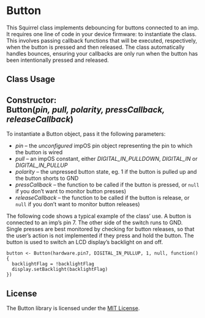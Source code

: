 # Button

This Squirrel class implements debouncing for buttons connected to an imp. It requires one line of code in your device firmware: to instantiate the class. This involves passing callback functions that will be executed, respectively, when the button is pressed and then released. The class automatically handles bounces, ensuring your callbacks are only run when the button has been intentionally pressed and released.

## Class Usage

## Constructor:<br>Button(*pin, pull, polarity, pressCallback, releaseCallback*)

To instantiate a Button object, pass it the following parameters:

- *pin* &ndash; the *unconfigured* impOS pin object representing the pin to which the button is wired
- *pull* &ndash; an impOS constant, either *DIGITAL_IN_PULLDOWN*, *DIGITAL_IN* or *DIGITAL_IN_PULLUP*
- *polarity* &ndash; the unpressed button state, eg. 1 if the button is pulled up and the button shorts to GND
- *pressCallback* &ndash; the function to be called if the button is pressed, or `null` if you don’t want to monitor button presses)
- *releaseCallback* &ndash; the function to be called if the button is release, or `null` if you don’t want to monitor button releases)

The following code shows a typical example of the class’ use. A button is connected to an imp’s pin 7. The other side of the switch runs to GND. Single presses are best monitored by checking for button releases, so that the user’s action is not implemented if they press and hold the button. The button is used to switch an LCD display’s backlight on and off.

```squirrel
button <- Button(hardware.pin7, DIGITAL_IN_PULLUP, 1, null, function() {
  backlightFlag = !backlightFlag
  display.setBacklight(backlightFlag)
})
```

## License

The Button library is licensed under the [MIT License](./LICENSE).

